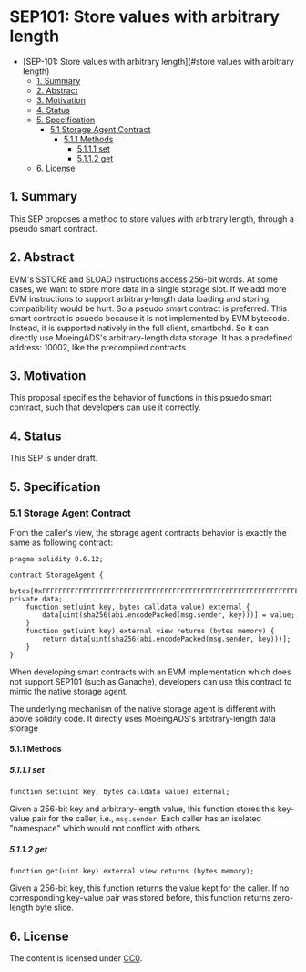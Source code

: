 # SEP101: Store values with arbitrary length

- [SEP-101: Store values with arbitrary length](#store values with arbitrary length)
  - [1. Summary](#1--summary)
  - [2. Abstract](#2--abstract)
  - [3. Motivation](#3--motivation)
  - [4. Status](#4--status)
  - [5. Specification](#5--specification)
    - [5.1 Storage Agent Contract](#51-storage-agent-contract)
      - [5.1.1 Methods](#511-methods)
        - [5.1.1.1 set](#5111-set)
        - [5.1.1.2 get](#5112-get)
  - [6. License](#6-license)

## 1.  Summary
This SEP proposes a method to store values with arbitrary length, through a pseudo smart contract.

## 2.  Abstract
EVM's SSTORE and SLOAD instructions access 256-bit words. At some cases, we want to store more data in a single storage slot. If we add more EVM instructions to support arbitrary-length data loading and storing, compatibility would be hurt. So a pseudo smart contract is preferred. This smart contract is psuedo because it is not implemented by EVM bytecode. Instead, it is supported natively in the full client, smartbchd. So it can directly use MoeingADS's arbitrary-length data storage. It has a predefined address: 10002, like the precompiled contracts.

## 3.  Motivation
This proposal specifies the behavior of functions in this psuedo smart contract, such that developers can use it correctly.

## 4.  Status
This SEP is under draft.

## 5.  Specification

### 5.1 Storage Agent Contract

From the caller's view, the storage agent contracts behavior is exactly the same as following contract:

```solidity
pragma solidity 0.6.12;

contract StorageAgent {
    bytes[0xFFFFFFFFFFFFFFFFFFFFFFFFFFFFFFFFFFFFFFFFFFFFFFFFFFFFFFFFFFFFFFFF] private data;
    function set(uint key, bytes calldata value) external {
        data[uint(sha256(abi.encodePacked(msg.sender, key)))] = value;
    }
    function get(uint key) external view returns (bytes memory) {
        return data[uint(sha256(abi.encodePacked(msg.sender, key)))];
    }
}
```

When developing smart contracts with an EVM implementation which does not support SEP101 (such as Ganache), developers can use this contract to mimic the native storage agent.

The underlying mechanism of the native storage agent is different with above solidity code. It directly uses MoeingADS's arbitrary-length data storage

####  5.1.1 Methods

##### 5.1.1.1 set
```
function set(uint key, bytes calldata value) external;
```

Given a 256-bit key and arbitrary-length value, this function stores this key-value pair for the caller, i.e., `msg.sender`. Each caller has an isolated "namespace" which would not conflict with others.

##### 5.1.1.2 get
```
function get(uint key) external view returns (bytes memory);
```

Given a 256-bit key, this function returns the value kept for the caller. If no corresponding key-value pair was stored before, this function returns zero-length byte slice.

## 6. License

The content is licensed under [CC0](https://creativecommons.org/publicdomain/zero/1.0/).



